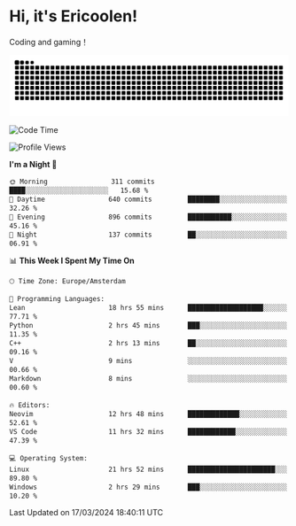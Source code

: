 # Hi, it's Ericoolen!
Coding and gaming！

<picture>
  <source media="(prefers-color-scheme: dark)" srcset="https://raw.githubusercontent.com/Eric-Song-Nop/Eric-Song-Nop/output/github-contribution-grid-snake-dark.svg">
  <source media="(prefers-color-scheme: light)" srcset="https://raw.githubusercontent.com/Eric-Song-Nop/Eric-Song-Nop/output/github-contribution-grid-snake.svg">
  <img alt="github contribution grid snake animation" src="https://raw.githubusercontent.com/Eric-Song-Nop/Eric-Song-Nop/output/github-contribution-grid-snake.svg">
</picture>

<!--START_SECTION:waka-->
![Code Time](http://img.shields.io/badge/Code%20Time-1%2C246%20hrs%2051%20mins-blue)

![Profile Views](http://img.shields.io/badge/Profile%20Views-14-blue)

**I'm a Night 🦉** 

```text
🌞 Morning                311 commits         ████░░░░░░░░░░░░░░░░░░░░░   15.68 % 
🌆 Daytime                640 commits         ████████░░░░░░░░░░░░░░░░░   32.26 % 
🌃 Evening                896 commits         ███████████░░░░░░░░░░░░░░   45.16 % 
🌙 Night                  137 commits         ██░░░░░░░░░░░░░░░░░░░░░░░   06.91 % 
```


📊 **This Week I Spent My Time On** 

```text
🕑︎ Time Zone: Europe/Amsterdam

💬 Programming Languages: 
Lean                     18 hrs 55 mins      ███████████████████░░░░░░   77.71 % 
Python                   2 hrs 45 mins       ███░░░░░░░░░░░░░░░░░░░░░░   11.35 % 
C++                      2 hrs 13 mins       ██░░░░░░░░░░░░░░░░░░░░░░░   09.16 % 
V                        9 mins              ░░░░░░░░░░░░░░░░░░░░░░░░░   00.66 % 
Markdown                 8 mins              ░░░░░░░░░░░░░░░░░░░░░░░░░   00.60 % 

🔥 Editors: 
Neovim                   12 hrs 48 mins      █████████████░░░░░░░░░░░░   52.61 % 
VS Code                  11 hrs 32 mins      ████████████░░░░░░░░░░░░░   47.39 % 

💻 Operating System: 
Linux                    21 hrs 52 mins      ██████████████████████░░░   89.80 % 
Windows                  2 hrs 29 mins       ███░░░░░░░░░░░░░░░░░░░░░░   10.20 % 
```


 Last Updated on 17/03/2024 18:40:11 UTC
<!--END_SECTION:waka-->
